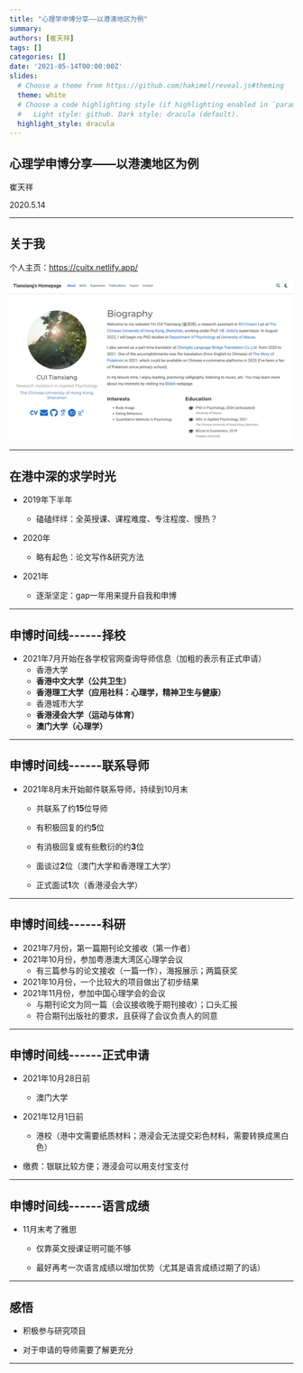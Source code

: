 ```yaml
---
title: "心理学申博分享——以港澳地区为例"
summary: 
authors: [崔天祥]
tags: []
categories: []
date: '2021-05-14T00:00:00Z'
slides:
  # Choose a theme from https://github.com/hakimel/reveal.js#theming
  theme: white
  # Choose a code highlighting style (if highlighting enabled in `params.toml`)
  #   Light style: github. Dark style: dracula (default).
  highlight_style: dracula
---
```


## 心理学申博分享——以港澳地区为例

崔天祥

2020.5.14

---

## 关于我

个人主页：https://cuitx.netlify.app/

![image](homepage-about.png)

---

## 在港中深的求学时光

- 2019年下半年

  - 磕磕绊绊：全英授课、课程难度、专注程度、慢热？

- 2020年

  - 略有起色：论文写作&研究方法

- 2021年

  - 逐渐坚定：gap一年用来提升自我和申博

---

## 申博时间线------择校

- 2021年7月开始在各学校官网查询导师信息（加粗的表示有正式申请）
  - 香港大学
  - **香港中文大学（公共卫生）**
  - **香港理工大学（应用社科：心理学，精神卫生与健康）**
  - 香港城市大学
  - **香港浸会大学（运动与体育）**
  - **澳门大学（心理学）**

---

## 申博时间线------联系导师

- 2021年8月末开始邮件联系导师，持续到10月末

  - 共联系了约**15**位导师

  - 有积极回复的约**5**位

  - 有消极回复或有些敷衍的约**3**位

  - 面谈过**2**位（澳门大学和香港理工大学）

  - 正式面试**1**次（香港浸会大学）

---

## 申博时间线------科研

- 2021年7月份，第一篇期刊论文接收（第一作者）
- 2021年10月份，参加粤港澳大湾区心理学会议
  - 有三篇参与的论文接收（一篇一作），海报展示；两篇获奖
- 2021年10月份，一个比较大的项目做出了初步结果
- 2021年11月份，参加中国心理学会的会议
  - 与期刊论文为同一篇（会议接收晚于期刊接收）；口头汇报
  - 符合期刊出版社的要求，且获得了会议负责人的同意

---

## 申博时间线------正式申请

- 2021年10月28日前

  - 澳门大学

- 2021年12月1日前

  - 港校（港中文需要纸质材料；港浸会无法提交彩色材料，需要转换成黑白色）

- 缴费：银联比较方便；港浸会可以用支付宝支付

---

## 申博时间线------语言成绩

- 11月末考了雅思

  - 仅靠英文授课证明可能不够

  - 最好再考一次语言成绩以增加优势（尤其是语言成绩过期了的话）

---

## 感悟

- 积极参与研究项目

- 对于申请的导师需要了解更充分

---
